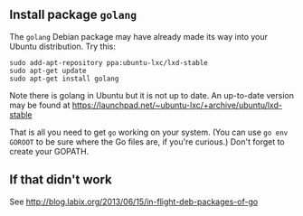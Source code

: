 ## Install package `golang`

The `golang` Debian package may have already made its way into your Ubuntu distribution. Try this:

```
sudo add-apt-repository ppa:ubuntu-lxc/lxd-stable
sudo apt-get update
sudo apt-get install golang
```

Note there is golang in Ubuntu but it is not up to date. An up-to-date version may be found at 
https://launchpad.net/~ubuntu-lxc/+archive/ubuntu/lxd-stable

That is all you need to get `go` working on your system. (You can use `go env GOROOT` to be sure where the Go files are, if you're curious.) Don't forget to create your GOPATH.


## If that didn't work

See http://blog.labix.org/2013/06/15/in-flight-deb-packages-of-go
